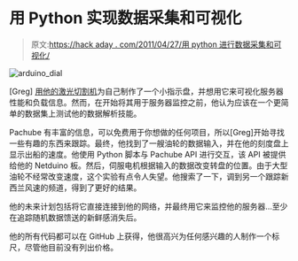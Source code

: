 # 用 Python 实现数据采集和可视化

> 原文:[https://hack aday . com/2011/04/27/用 python 进行数据采集和可视化/](https://hackaday.com/2011/04/27/data-scraping-and-visualization-with-python/)

![arduino_dial](../Images/c6c83437de934aa7cb88caf1a3740005.png "arduino_dial")

[Greg] [用他的激光切割机](http://gadgetlabs.tumblr.com/post/4832211954/using-python-and-an-arduino-to-get-data-from-pachube)为自己制作了一个小指示盘，并想用它来可视化服务器性能和负载信息。然而，在开始将其用于服务器监控之前，他认为应该在一个更简单的数据集上测试他的数据解析技能。

Pachube 有丰富的信息，可以免费用于你想做的任何项目，所以[Greg]开始寻找一些有趣的东西来跟踪。最终，他找到了一艘油轮的数据输入，并在他的刻度盘上显示出船的速度。他使用 Python 脚本与 Pachube API 进行交互，该 API 被提供给他的 Netduino 板。然后，伺服电机根据输入的数据改变转盘的位置。由于大型油轮不经常改变速度，这个实验有点令人失望。他搜索了一下，调到另一个跟踪新西兰风速的频道，得到了更好的结果。

他的未来计划包括将它直接连接到他的网络，并最终用它来监控他的服务器…至少在追踪随机数据馈送的新鲜感消失后。

他的所有代码都可以在 GitHub 上获得，他很高兴为任何感兴趣的人制作一个标尺，尽管他目前没有列出价格。
